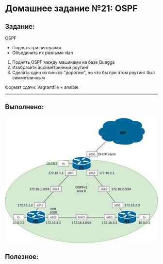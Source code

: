 # **Домашнее задание №21: OSPF**

## **Задание:**

OSPF
- Поднять три виртуалки
- Объединить их разными vlan
1. Поднять OSPF между машинами на базе Quagga
2. Изобразить ассиметричный роутинг
3. Сделать один из линков "дорогим", но что бы при этом роутинг был симметричным

Формат сдачи:
Vagrantfile + ansible

---

## **Выполнено:**

![Схема сети](ospfv2.png)


## **Полезное:**


